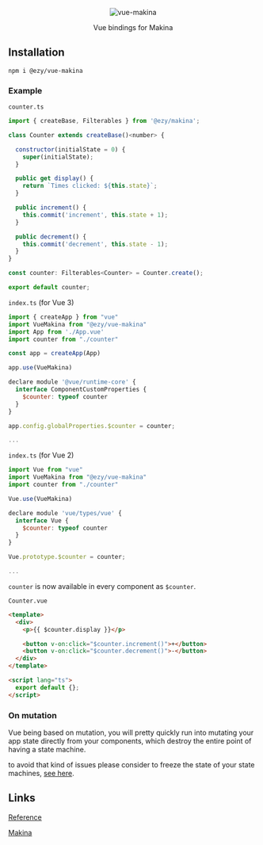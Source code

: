<p align="center">
  <img src="https://fakeimg.pl/900x300/ffffff/333333/?text=vue-makina&font=museo" alt="vue-makina" />
</p>

<p align="center">Vue bindings for Makina</p>

## Installation

```shell
npm i @ezy/vue-makina
```

### Example

`counter.ts`
```js
import { createBase, Filterables } from '@ezy/makina';

class Counter extends createBase()<number> {

  constructor(initialState = 0) {
    super(initialState);
  }

  public get display() {
    return `Times clicked: ${this.state}`;
  }

  public increment() {
    this.commit('increment', this.state + 1);
  }

  public decrement() {
    this.commit('decrement', this.state - 1);
  }
}

const counter: Filterables<Counter> = Counter.create();

export default counter;
```

`index.ts` (for Vue 3)
```js
import { createApp } from "vue"
import VueMakina from "@ezy/vue-makina"
import App from './App.vue'
import counter from "./counter"

const app = createApp(App)

app.use(VueMakina)

declare module '@vue/runtime-core' {
  interface ComponentCustomProperties {
    $counter: typeof counter
  }
}

app.config.globalProperties.$counter = counter;

...
```

`index.ts` (for Vue 2)
```js
import Vue from "vue"
import VueMakina from "@ezy/vue-makina"
import counter from "./counter"

Vue.use(VueMakina)

declare module 'vue/types/vue' {
  interface Vue {
    $counter: typeof counter
  }
}

Vue.prototype.$counter = counter;

...
```

`counter` is now available in every component as `$counter`.

`Counter.vue`
```html
<template>
  <div>
    <p>{{ $counter.display }}</p>

    <button v-on:click="$counter.increment()">+</button>
    <button v-on:click="$counter.decrement()">-</button>
  </div>
</template>

<script lang="ts">
  export default {};
</script>
```

### On mutation

Vue being based on mutation,
you will pretty quickly run into mutating your app state directly from your components, which destroy the entire point of having a state machine.

to avoid that kind of issues please consider to freeze the state of your state machines, [see here](https://www.npmjs.com/package/@ezy/makina#immutable-state-guarantee).

## Links

[Reference](https://ezylean.github.io/vue-makina)

[Makina](https://www.npmjs.com/package/@ezy/makina)
